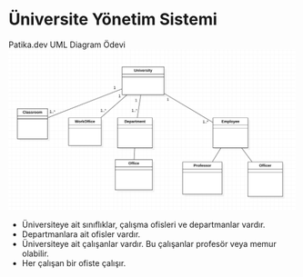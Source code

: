 # Üniversite Yönetim Sistemi
Patika.dev UML Diagram Ödevi
![UML Example](./uml-example.png)
- Üniversiteye ait sınıflıklar, çalışma ofisleri ve departmanlar vardır.
- Departmanlara ait ofisler vardır.
- Üniversiteye ait çalışanlar vardır. Bu çalışanlar profesör veya memur olabilir.
- Her çalışan bir ofiste çalışır.